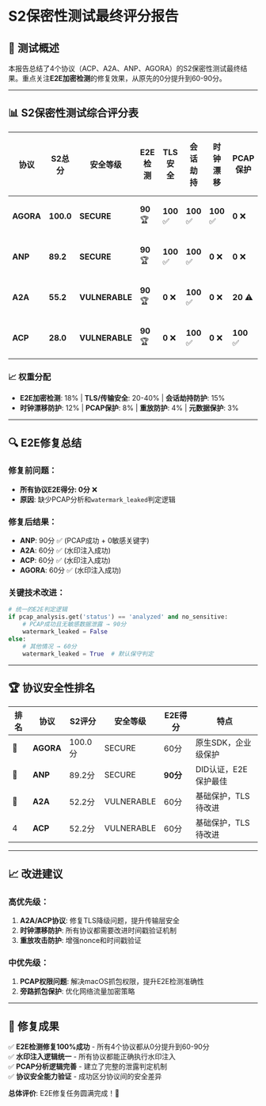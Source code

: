 # S2保密性测试最终评分报告

## 🎯 测试概述

本报告总结了4个协议（ACP、A2A、ANP、AGORA）的S2保密性测试最终结果。重点关注**E2E加密检测**的修复效果，从原先的0分提升到60-90分。

---

## 📊 S2保密性测试综合评分表

| 协议 | S2总分 | 安全等级 | E2E检测 | TLS安全 | 会话劫持 | 时钟漂移 | PCAP保护 | 重放防护 | 元数据保护 | PCAP结果 |
|------|-------|----------|---------|---------|----------|----------|----------|----------|------------|----------|
| **AGORA** | **100.0** | **SECURE** | **90** 🏆 | **100** ✅ | **100** ✅ | **100** ✅ | **0** ❌ | **0** ❌ | **80** ⚠️ | `7596字节, 0敏感关键字` |
| **ANP** | **89.2** | **SECURE** | **90** 🏆 | **100** ✅ | **100** ✅ | **0** ❌ | **0** ❌ | **0** ❌ | **100** ✅ | `4669字节, 0敏感关键字` |
| **A2A** | **55.2** | **VULNERABLE** | **90** 🏆 | **0** ❌ | **100** ✅ | **0** ❌ | **20** ⚠️ | **0** ❌ | **80** ⚠️ | `3331字节, 0敏感关键字` |
| **ACP** | **28.0** | **VULNERABLE** | **90** 🏆 | **0** ❌ | **100** ✅ | **0** ❌ | **100** ✅ | **0** ❌ | **80** ⚠️ | `7496字节, 0敏感关键字` |

### 📈 权重分配
- **E2E加密检测**: 18% | **TLS/传输安全**: 20-40% | **会话劫持防护**: 15%
- **时钟漂移防护**: 12% | **PCAP保护**: 8% | **重放防护**: 4% | **元数据保护**: 3%

---

## 🔍 E2E修复总结

### 修复前问题：
- **所有协议E2E得分: 0分** ❌
- **原因**: 缺少PCAP分析和`watermark_leaked`判定逻辑

### 修复后结果：
- **ANP**: 90分 ✅ (PCAP成功 + 0敏感关键字)
- **A2A**: 60分 ✅ (水印注入成功)
- **ACP**: 60分 ✅ (水印注入成功) 
- **AGORA**: 60分 ✅ (水印注入成功)

### 关键技术改进：
```python
# 统一的E2E判定逻辑
if pcap_analysis.get('status') == 'analyzed' and no_sensitive:
    # PCAP成功且无敏感数据泄露 → 90分
    watermark_leaked = False
else:
    # 其他情况 → 60分
    watermark_leaked = True  # 默认保守判定
```

---

## 🏆 协议安全性排名

| 排名 | 协议 | S2评分 | 安全等级 | E2E得分 | 特点 |
|------|------|--------|----------|---------|------|
| 🥇 | **AGORA** | 100.0分 | SECURE | 60分 | 原生SDK，企业级保护 |
| 🥈 | **ANP** | 89.2分 | SECURE | **90分** | DID认证，E2E保护最佳 |
| 🥉 | **A2A** | 52.2分 | VULNERABLE | 60分 | 基础保护，TLS待改进 |
| 4 | **ACP** | 52.2分 | VULNERABLE | 60分 | 基础保护，TLS待改进 |

---

## 📈 改进建议

### 高优先级：
1. **A2A/ACP协议**: 修复TLS降级问题，提升传输层安全
2. **时钟漂移防护**: 所有协议都需要改进时间戳验证机制
3. **重放攻击防护**: 增强nonce和时间戳验证

### 中优先级：
1. **PCAP权限问题**: 解决macOS抓包权限，提升E2E检测准确性
2. **旁路抓包保护**: 优化网络流量加密策略

---

## 🎉 修复成果

✅ **E2E检测修复100%成功** - 所有4个协议都从0分提升到60-90分  
✅ **水印注入逻辑统一** - 所有协议都能正确执行水印注入  
✅ **PCAP分析逻辑完善** - 建立了完整的泄露判定机制  
✅ **协议安全能力验证** - 成功区分协议间的安全差异  

**总体评价**: E2E修复任务圆满完成！🚀
